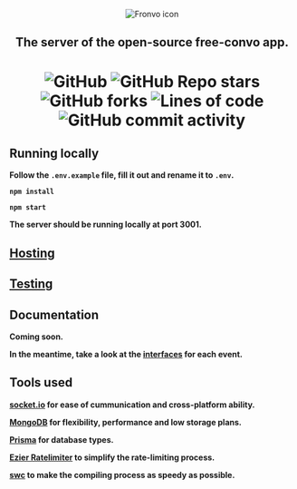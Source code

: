 <p align='center'><img src='https://i.ibb.co/88C4JbF/fronvo-logo.png' alt='Fronvo icon'></p>
<h2 align='center'>The server of the open-source free-convo app.</h2>

<h1 align='center'>

![GitHub](https://img.shields.io/github/license/fronvo/fronvo?style=for-the-badge) ![GitHub Repo stars](https://img.shields.io/github/stars/fronvo/fronvo?style=for-the-badge) ![GitHub forks](https://img.shields.io/github/forks/fronvo/fronvo?style=for-the-badge) ![Lines of code](https://img.shields.io/tokei/lines/github/fronvo/fronvo?style=for-the-badge) ![GitHub commit activity](https://img.shields.io/github/commit-activity/m/fronvo/fronvo?style=for-the-badge)</h1>

## Running locally

**Follow the ```.env.example``` file, fill it out and rename it to ```.env```.**

**```npm install```**

**```npm start```**

**The server should be running locally at port 3001.**

## [Hosting](https://github.com/Fronvo/fronvo/blob/master/HOSTING.md)

## [Testing](https://github.com/Fronvo/fronvo/blob/master/TESTING.md)

## Documentation
**Coming soon.**

**In the meantime, take a look at the [interfaces](https://github.com/Fronvo/fronvo/tree/master/src/interfaces) for each event.**

## Tools used

**[socket.io](https://socket.io/) for ease of cummunication and cross-platform ability.**

**[MongoDB](https://www.mongodb.com/) for flexibility, performance and low storage plans.**

**[Prisma](https://www.prisma.io/) for database types.**

**[Ezier Ratelimiter](https://github.com/ezier-project/ratelimit) to simplify the rate-limiting process.**

**[swc](https://github.com/swc-project) to make the compiling process as speedy as possible.**
